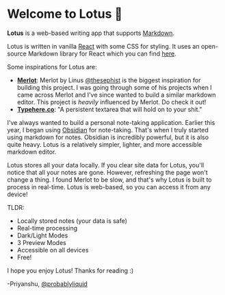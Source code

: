 # Welcome to Lotus 🪷

**Lotus** is a web-based writing app that supports [Markdown](https://en.wikipedia.org/wiki/Markdown).

Lotus is written in vanilla [React](https://react.dev) with some CSS for styling. It uses an open-source Markdown library for React which you can find [here](https://github.com/remarkjs/react-markdown).

Some inspirations for Lotus are:

- **[Merlot](https://merlot.vercel.app)**: Merlot by Linus [@thesephist](https://thesephist.com/) is the biggest inspiration for building this project. I was going through some of his projects when I came across Merlot and I've since wanted to build a similar markdown editor. This project is *heavily* influenced by Merlot. Do check it out!
- **[Typehere.co](https://typehere.co)**: "A persistent textarea that will hold on to your shit."

I've always wanted to build a personal note-taking application. Earlier this year, I began using [Obsidian](https://obsidian.md) for note-taking.  That's when I truly started using markdown for notes. Obsidian is incredibly powerful, but it is also quite heavy. Lotus is a relatively simpler, lighter, and more accessible markdown editor.

Lotus stores all your data locally. If you clear site data for Lotus, you'll notice that all your notes are gone. However, refreshing the page won't change a thing. I found Merlot to be slow, and that's why Lotus is built to process in real-time. Lotus is web-based, so you can access it from any device!

TLDR:

- Locally stored notes (your data is safe)
- Real-time processing
- Dark/Light Modes
- 3 Preview Modes
- Accessible on all devices
- Free!

I hope you enjoy Lotus! 
Thanks for reading :)

-Priyanshu, [@probablyliquid](https://priyanshuvolvotkar.in/)

